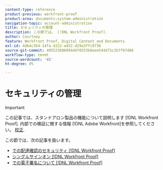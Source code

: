 ```yaml
---
content-type: reference
product-previous: workfront-proof
product-area: documents;system-administration
navigation-topic: account-administration
title: セキュリティの管理
description: この節では、 [!DNL Workfront Proof].
author: Courtney
feature: Workfront Proof, Digital Content and Documents
exl-id: 4db4c3b4-14fa-4222-ad52-d29a3ffc9736
source-git-commit: 405523606094d4f8553b0aee544d71c2b7f97d86
workflow-type: tm+mt
source-wordcount: '45'
ht-degree: 0%

---
```


# セキュリティの管理

>[!IMPORTANT]
>
>この記事では、スタンドアロン製品の機能について説明します [!DNL Workfront Proof]. 内部での検証に関する情報 [!DNL Adobe Workfront]を参照してください。 [校正](../../../review-and-approve-work/proofing/proofing.md).

この節では、次の記事を扱います。

* [での配達確認のセキュリティ [!DNL Workfront Proof]](../../../workfront-proof/wp-acct-admin/managing-security/proof-security-in-workfront-proof.md)
* [シングルサインオン [!DNL Workfront Proof]](../../../workfront-proof/wp-acct-admin/managing-security/single-sign-on-overview.md)
* [での電子署名について [!DNL Workfront Proof]](../../../workfront-proof/wp-acct-admin/managing-security/electronic-sigs-in-wp.md)
